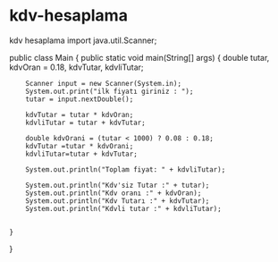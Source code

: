 # kdv-hesaplama
kdv hesaplama
import java.util.Scanner;

public class Main {
    public static void main(String[] args) {
        double tutar, kdvOran = 0.18, kdvTutar, kdvliTutar;

        Scanner input = new Scanner(System.in);
        System.out.print("ilk fiyatı giriniz : ");
        tutar = input.nextDouble();

        kdvTutar = tutar * kdvOran;
        kdvliTutar = tutar + kdvTutar;

        double kdvOrani = (tutar < 1000) ? 0.08 : 0.18;
        kdvTutar =tutar * kdvOrani;
        kdvliTutar=tutar + kdvTutar;

        System.out.println("Toplam fiyat: " + kdvliTutar);

        System.out.println("Kdv'siz Tutar :" + tutar);
        System.out.println("Kdv oranı :" + kdvOran);
        System.out.println("Kdv Tutarı :" + kdvTutar);
        System.out.println("Kdvli tutar :" + kdvliTutar);


    }
}
